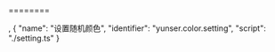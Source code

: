 



========



,
        {
            "name": "设置随机颜色",
            "identifier": "yunser.color.setting",
            "script": "./setting.ts"
        }
